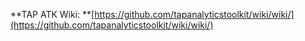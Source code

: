 **TAP ATK Wiki: **[https://github.com/tapanalyticstoolkit/wiki/wiki/](https://github.com/tapanalyticstoolkit/wiki/wiki/)
